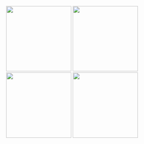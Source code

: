 <p align="center">
  <img src="https://github-readme-stats.vercel.app/api?username=rudeh2926&show_icons=true&theme=dracula" height=175>
  <img src="https://github-readme-stats.vercel.app/api/top-langs/?username=rudeh2926&langs_count=5&theme=dracula" height=175><br>
  <img src="https://github-readme-stats.vercel.app/api?username=rudeh2926&show_icons=true&theme=slateorange" height=175>
  <img src="https://github-readme-stats.vercel.app/api/top-langs/?username=rudeh2926&langs_count=5&theme=slateorange" height=175><br>
</p>

